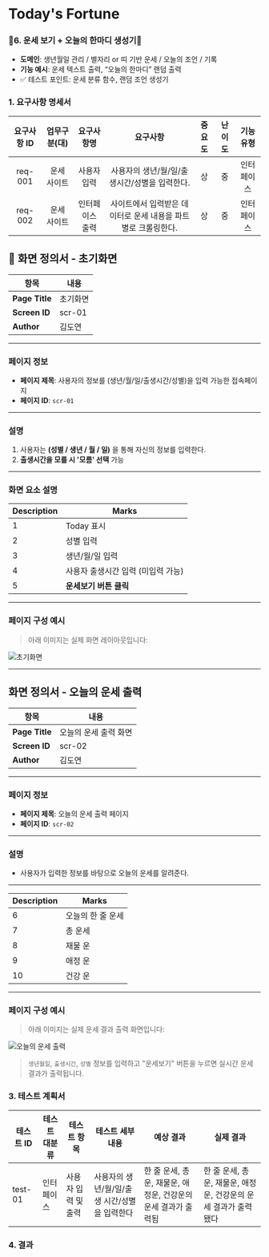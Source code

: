 # Today's Fortune
### 🤗6. **운세 보기 + 오늘의 한마디 생성기**🤗

- **도메인**: 생년월일 관리 / 별자리 or 띠 기반 운세 / 오늘의 조언 / 기록
- **기능 예시**: 운세 텍스트 출력, “오늘의 한마디” 랜덤 출력
- ✅ 테스트 포인트: 운세 분류 함수, 랜덤 조언 생성기

### 1. 요구사항 명세서
| 요구사항 ID | 업무구분(대) | 요구사항명       | 요구사항                                         | 중요도 | 난이도 | 기능 유형   |
|:-------------:|:--------------:|:------------------:|:--------------------------------------------------:|:--------:|:--------:|:-------------:|
| req-001     | 운세 사이트  | 사용자 입력      | 사용자의 생년/월/일/출생시간/성별을 입력한다.   | 상     | 중     | 인터페이스  |
| req-002     | 운세 사이트  | 인터페이스 출력  | 사이트에서 입력받은 데이터로 운세 내용을 파트별로 크롤링한다. | 상     | 중     | 인터페이스  |

## 📄 화면 정의서 - 초기화면

| 항목 | 내용 |
|------|------|
| **Page Title** | 초기화면 |
| **Screen ID**  | scr-01 |
| **Author**     | 김도연 |

---

###  페이지 정보
- **페이지 제목**: 사용자의 정보를 (생년/월/일/출생시간/성별)을 입력 가능한 접속페이지
- **페이지 ID**: `scr-01`

---

###  설명
1. 사용자는 **(성별 / 생년 / 월 / 일)** 을 통해 자신의 정보를 입력한다.  
2. **출생시간을 모를 시 '모름' 선택** 가능

---

###  화면 요소 설명

| Description | Marks               |
|-------------|---------------------|
| 1           | Today 표시          |
| 2           | 성별 입력           |
| 3           | 생년/월/일 입력     |
| 4           | 사용자 출생시간 입력 (미입력 가능) |
| 5           | **운세보기 버튼 클릭** |

---

###  페이지 구성 예시

> 아래 이미지는 실제 화면 레이아웃입니다:

![초기화면](./images/start_screen.png)

---
##  화면 정의서 - 오늘의 운세 출력

| 항목         | 내용                    |
|--------------|-------------------------|
| **Page Title** | 오늘의 운세 출력 화면     |
| **Screen ID**  | scr-02                  |
| **Author**     | 김도연                   |

---

###  페이지 정보

- **페이지 제목**: 오늘의 운세 출력 페이지
- **페이지 ID**: `scr-02`

---

###  설명

- 사용자가 입력한 정보를 바탕으로 오늘의 운세를 알려준다.

---

| Description | Marks             |
|-------------|-------------------|
| 6           | 오늘의 한 줄 운세     |
| 7           | 총 운세              |
| 8           | 재물 운             |
| 9           | 애정 운             |
| 10          | 건강 운             |

---

### 페이지 구성 예시

> 아래 이미지는 실제 운세 결과 출력 화면입니다:

![오늘의 운세 출력](./images/result_screen.png)


>  `생년월일`, `출생시간`, `성별` 정보를 입력하고 "운세보기" 버튼을 누르면 실시간 운세 결과가 출력됩니다.

### 3. 테스트 계획서

| 테스트 ID  | 테스트 대분류 | 테스트 항목           | 테스트 세부내용                                         | 예상 결과                                                    | 실제 결과                                |
|------------|----------------|------------------------|----------------------------------------------------------|---------------------------------------------------------------|------------------------------------------|
| test-01    | 인터페이스     | 사용자 입력 및 출력    | 사용자의 생년/월/일/출생 시간/성별을 입력한다            | 한 줄 운세, 총운, 재물운, 애정운, 건강운의 운세 결과가 출력됨 | 한 줄 운세, 총운, 재물운, 애정운, 건강운의 운세 결과가 출력됐다 |


### 4. 결과
